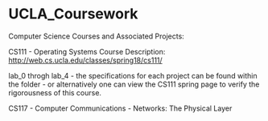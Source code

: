 # UCLA_Coursework

Computer Science Courses and Associated Projects: 

CS111 - Operating Systems
Course Description: http://web.cs.ucla.edu/classes/spring18/cs111/

lab_0 throgh lab_4 - the specifications for each project can be found within the folder - or alternatively one can view the CS111 spring page to verify the rigorousness of this course.

CS117 - Computer Communications - Networks: The Physical Layer

